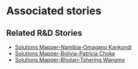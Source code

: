 # Associated stories

<!-- !!DO NOT REMOVE!! start autogenerated hyperlinks -->
## Related R&D Stories
- [Solutions Mapper\-Namibia\-Omagano Kankondi](/RnD-Archive/stories/?doc=SolutionMappers_NAM)
- [Solutions Mapper\-Bolivia\-Patricia Choke](/RnD-Archive/stories/?doc=SolutionMappers_BOL)
- [Solutions Mapper\-Bhutan\-Tshering Wangmo](/RnD-Archive/stories/?doc=SolutionMappers_BTN)
<!-- !!DO NOT REMOVE!! end autogenerated hyperlinks -->